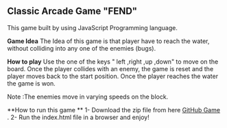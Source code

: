 **Classic Arcade Game "FEND"**
--------------------------------------------------------
This game built by using JavaScript Programming language. 

**Game Idea**
The Idea of this game is that player have to reach the water, without colliding into any one of the enemies (bugs). 

**How to play**
Use the one of the keys " left ,right ,up ,down"  to move on the board. Once the player collides with an enemy, the game is reset and the player moves back to the start position. Once the player reaches the water the game is won.

Note :The enemies move in varying speeds on the block.


**How to run this game **
1- Download the zip file from here [GitHub Game ](https://github.com/maramalr/frontend-nanodegree-arcade-game.git).
2- Run the index.html file in a browser and enjoy!



